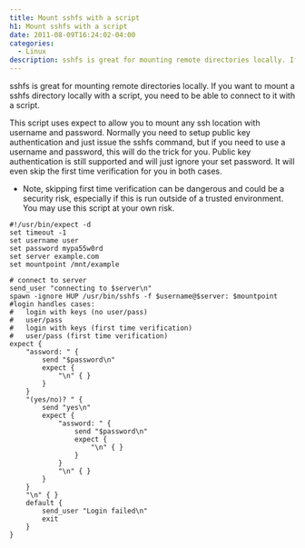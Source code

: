 ```yaml
---
title: Mount sshfs with a script
h1: Mount sshfs with a script
date: 2011-08-09T16:24:02-04:00
categories:
  - Linux
description: sshfs is great for mounting remote directories locally. If you want to mount a sshfs directory locally with a script, you need to be able to connect to it with a script.
---
```

sshfs is great for mounting remote directories locally. If you want to mount a sshfs directory locally with a script, you need to be able to connect to it with a script.

This script uses expect to allow you to mount any ssh location with username and password. Normally you need to setup public key authentication and just issue the sshfs command, but if you need to use a username and password, this will do the trick for you. Public key authentication is still supported and will just ignore your set password. It will even skip the first time verification for you in both cases.

* Note, skipping first time verification can be dangerous and could be a security risk, especially if this is run outside of a trusted environment. You may use this script at your own risk.

```
#!/usr/bin/expect -d
set timeout -1
set username user
set password mypa55w0rd
set server example.com
set mountpoint /mnt/example

# connect to server
send_user "connecting to $server\n"
spawn -ignore HUP /usr/bin/sshfs -f $username@$server: $mountpoint
#login handles cases:
#   login with keys (no user/pass)
#   user/pass
#   login with keys (first time verification)
#   user/pass (first time verification)
expect {
	"assword: " {
		send "$password\n"
		expect {
			"\n" { }
		}
	}
	"(yes/no)? " {
		send "yes\n"
		expect {
			"assword: " {
				send "$password\n"
				expect {
					"\n" { }
				}
			}
			"\n" { }
		}
	}
	"\n" { }
	default {
		send_user "Login failed\n"
		exit
	}
}
```

